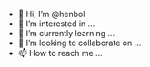 - 👋 Hi, I’m @henbol
- 👀 I’m interested in ...
- 🌱 I’m currently learning ...
- 💞️ I’m looking to collaborate on ...
- 📫 How to reach me ...

<!---
henbol/henbol is a ✨ special ✨ repository because its `README.md` (this file) appears on your GitHub profile.
You can click the Preview link to take a look at your changes.
--->

